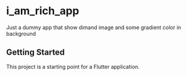 # i_am_rich_app

Just a dummy app that show dimand image and some gradient color in background

## Getting Started

This project is a starting point for a Flutter application.


